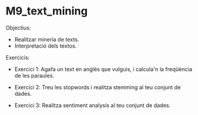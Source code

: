 # M9_text_mining

Objectius:
  - Realitzar mineria de texts.
  - Interpretació dels textos.

Exercicis:

- Exercici 1: Agafa un text en anglès que vulguis, i calcula'n la freqüència de les paraules.

- Exercici 2: Treu les stopwords i realitza stemming al teu conjunt de dades.

- Exercici 3: Realitza sentiment analysis al teu conjunt de dades.
